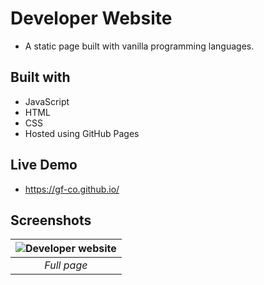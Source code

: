 # Developer Website

- A static page built with vanilla programming languages.

## Built with

- JavaScript
- HTML
- CSS
- Hosted using GitHub Pages

## Live Demo

- https://gf-co.github.io/

## Screenshots

| ![Developer website](https://github.com/gf-co/gf-co.github.io/assets/145439449/8f02e5cc-a313-4fb0-8cbd-b94aae7889e4) |
|:--:|
| *Full page* |
